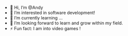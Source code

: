 - 👋 Hi, I’m @Andy
- 👀 I’m interested in software development!
- 🌱 I’m currently learning ...
- 💞️ I’m looking forward to learn and grow within my field.
- ⚡ Fun fact: I am into video games !

<!---
Andres10software/Andres10software is a ✨ special ✨ repository because its `README.md` (this file) appears on your GitHub profile.
You can click the Preview link to take a look at your changes.
--->
